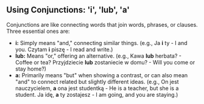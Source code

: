 ## Using Conjunctions: 'i', 'lub', 'a'

Conjunctions are like connecting words that join words, phrases, or clauses. Three essential ones are:

*   __i:__ Simply means "and," connecting similar things. (e.g., Ja __i__ ty - I and you. Czytam __i__ piszę - I read and write.)
*   __lub:__ Means "or," offering an alternative. (e.g., Kawa __lub__ herbata? - Coffee or tea? Przyjdziecie __lub__ zostaniecie w domu? - Will you come or stay home?)
*   __a:__ Primarily means "but" when showing a contrast, or can also mean "and" to connect related but slightly different ideas. (e.g., On jest nauczycielem, __a__ ona jest studentką - He is a teacher, but she is a student. Ja idę, __a__ ty zostajesz - I am going, and you are staying.)